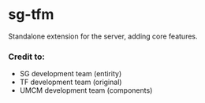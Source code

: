 # sg-tfm
Standalone extension for the server, adding core features.

### Credit to:
 - SG development team (entirity)
 - TF development team (original)
 - UMCM development team (components)
